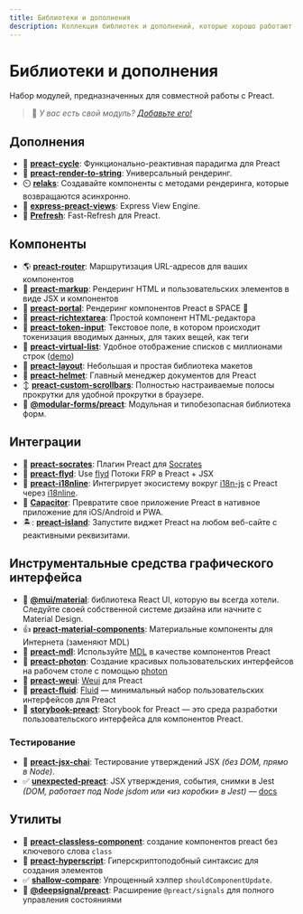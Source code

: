 ```yaml
---
title: Библиотеки и дополнения
description: Коллекция библиотек и дополнений, которые хорошо работают с Preact
---
```


# Библиотеки и дополнения

Набор модулей, предназначенных для совместной работы с Preact.

> :information_desk_person: _У вас есть свой модуль?
> [Добавьте его!](https://github.com/preactjs/preact-www/blob/master/content/en/about/libraries-addons.md)_

## Дополнения

- :repeat: **[preact-cycle](https://github.com/developit/preact-cycle)**: Функционально-реактивная парадигма для Preact
- :page_facing_up: **[preact-render-to-string](https://github.com/preactjs/preact-render-to-string)**: Универсальный рендеринг.
- :timer_clock: **[relaks](https://github.com/trambarhq/relaks)**: Создавайте компоненты с методами рендеринга, которые возвращаются асинхронно.
- :nut_and_bolt: **[express-preact-views](https://github.com/edwjusti/express-preact-views)**: Express View Engine.
- :floppy_disk: **[Prefresh](https://github.com/JoviDeCroock/prefresh)**: Fast-Refresh для Preact.

## Компоненты

- :earth_americas: **[preact-router](https://github.com/preactjs/preact-router)**: Маршрутизация URL-адресов для ваших компонентов
- :bookmark_tabs: **[preact-markup](https://github.com/developit/preact-markup)**: Рендеринг HTML и пользовательских элементов в виде JSX и компонентов
- :satellite: **[preact-portal](https://github.com/developit/preact-portal)**: Рендеринг компонентов Preact в SPACE :milky_way:
- :pencil: **[preact-richtextarea](https://github.com/developit/preact-richtextarea)**: Простой компонент HTML-редактора
- :bookmark: **[preact-token-input](https://github.com/developit/preact-token-input)**: Текстовое поле, в котором происходит токенизация вводимых данных, для таких вещей, как теги
- :card_index: **[preact-virtual-list](https://github.com/developit/preact-virtual-list)**: Удобное отображение списков с миллионами строк ([demo](https://jsfiddle.net/developit/qqan9pdo/))
- :triangular_ruler: **[preact-layout](https://download.github.io/preact-layout/)**: Небольшая и простая библиотека макетов
- :construction_worker: **[preact-helmet](https://github.com/download/preact-helmet)**: Главный менеджер документов для Preact
- :arrow_up_down: **[preact-custom-scrollbars](https://github.com/lucafalasco/preact-custom-scrollbars)**: Полностью настраиваемые полосы прокрутки для удобной прокрутки в браузере.
- 🧱 **[@modular-forms/preact](https://modularforms.dev/)**: Модульная и типобезопасная библиотека форм.

## Интеграции

- :thought_balloon: **[preact-socrates](https://github.com/matthewmueller/preact-socrates)**: Плагин Preact для [Socrates](http://github.com/matthewmueller/socrates)
- :rowboat: **[preact-flyd](https://github.com/xialvjun/preact-flyd)**: Use [flyd](https://github.com/paldepind/flyd) Потоки FRP в Preact + JSX
- :speech_balloon: **[preact-i18nline](https://github.com/download/preact-i18nline)**: Интегрирует экосистему вокруг [i18n-js](https://github.com/everydayhero/i18n-js) с Preact через [i18nline](https://github.com/download/i18nline).
- :diamond_shape_with_a_dot_inside: **[Capacitor](https://capacitorjs.com/solution/preact)**: Превратите свое приложение Preact в нативное приложение для iOS/Android и PWA.
- 🏝: **[preact-island](https://github.com/mwood23/preact-island)**: Запустите виджет Preact на любом веб-сайте с реактивными реквизитами.

## Инструментальные средства графического интерфейса

- 🎴 **[@mui/material](https://github.com/mui/material-ui/tree/master/examples/material-ui-preact)**: библиотека React UI, которую вы всегда хотели. Следуйте своей собственной системе дизайна или начните с Material Design.
- :thumbsup: **[preact-material-components](https://github.com/prateekbh/preact-material-components)**: Материальные компоненты для Интернета (заменяют MDL)
- :white_square_button: **[preact-mdl](https://github.com/developit/preact-mdl)**: Используйте [MDL](https://getmdl.io) в качестве компонентов Preact
- :rocket: **[preact-photon](https://github.com/developit/preact-photon)**: Создание красивых пользовательских интерфейсов на рабочем столе с помощью [photon](http://photonkit.com)
- :penguin: **[preact-weui](https://github.com/afeiship/preact-weui)**: [Weui](https://github.com/afeiship/preact-weui) для Preact
- 💅 **[preact-fluid](https://github.com/ajainvivek/preact-fluid)**: [Fluid](https://github.com/ajainvivek/preact-fluid) — минимальный набор пользовательских интерфейсов для Preact
- :book: **[storybook-preact](https://github.com/storybooks/storybook/tree/next/app/preact)**: Storybook for Preact — это среда разработки пользовательского интерфейса для компонентов Preact.

### Тестирование

- :microscope: **[preact-jsx-chai](https://github.com/developit/preact-jsx-chai)**: Тестирование утверждений JSX _(без DOM, прямо в Node)_.
- :white_check_mark: **[unexpected-preact](https://github.com/bruderstein/unexpected-preact)**: JSX утверждения, события, снимки в Jest *(DOM, работает под Node jsdom или «из коробки» в Jest)* — [docs](https://bruderstein.github.io/unexpected-preact/)

## Утилиты

- :tophat: **[preact-classless-component](https://github.com/ld0rman/preact-classless-component)**: создание компонентов preact без ключевого слова `class`
- :hammer: **[preact-hyperscript](https://github.com/queckezz/preact-hyperscript)**: Гиперскриптоподобный синтаксис для создания элементов
- :white_check_mark: **[shallow-compare](https://github.com/tkh44/shallow-compare)**: Упрощенный хэлпер `shouldComponentUpdate`.
- :signal_strength: **[@deepsignal/preact](https://github.com/EthanStandel/deepsignal/tree/main/packages/preact)**: Расширение `@preact/signals` для полного управления состояниями
